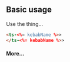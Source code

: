## Basic usage

Use the thing...

```html
<ts-<%= kebabName %>>
</ts-<%= kebabName %>>
```

#### More...


